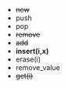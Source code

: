 - ~~new~~
- push
- pop
- ~~remove~~
- ~~add~~
- **insert(i,x)**
- erase(i)
- remove_value
- ~~get(i)~~